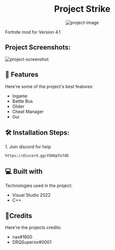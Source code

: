 <h1 align="center" id="title">Project Strike</h1>

<p align="center"><img src="https://media.discordapp.net/attachments/934852081582489690/980327777842647100/logo.png" alt="project-image"></p>

<p id="description">Fortnite mod for Version 4.1</p>

<h2>Project Screenshots:</h2>

<img src="https://media.discordapp.net/attachments/977355695697575996/980279386215419924/unknown.png" alt="project-screenshot">

  
  
<h2>🧐 Features</h2>

Here're some of the project's best features:

*   Ingame
*   Battle Bus
*   Glider
*   Cheat Manager
*   Gui

<h2>🛠️ Installation Steps:</h2>

<p>1. Join discord for help</p>

```
https://discord.gg/V5K6pTe7dD
```

  
  
<h2>💻 Built with</h2>

Technologies used in the project:

*   Visual Studio 2022
*   C++

<h2>💖Credits</h2>
Here're the projects credits:

*   nax#1800
*   DRQSuperior#0001

